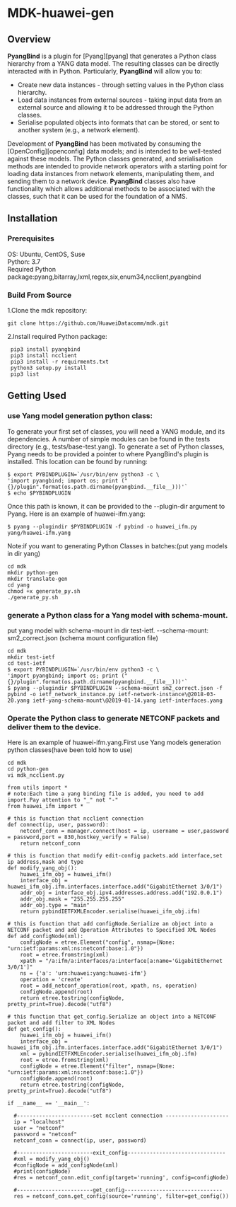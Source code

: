 # **MDK-huawei-gen**

## **Overview**

**PyangBind** is a plugin for [Pyang][pyang] that generates a Python class hierarchy from a YANG data model. The resulting classes can be directly interacted with in Python. Particularly, **PyangBind** will allow you to:

 * Create new data instances - through setting values in the Python class hierarchy.
 * Load data instances from external sources - taking input data from an external source and allowing it to be addressed through the Python classes.
 * Serialise populated objects into formats that can be stored, or sent to another system (e.g., a network element).

Development of **PyangBind** has been motivated by consuming the  [OpenConfig][openconfig] data models; and is intended to be well-tested against these models. The Python classes generated, and serialisation methods are intended to provide network operators with a starting point for loading data instances from network elements, manipulating them, and sending them to a network device. **PyangBind** classes also have functionality which allows additional methods to be associated with the classes, such that it can be used for the foundation of a NMS.

## **Installation**
### **Prerequisites**

OS: Ubuntu, CentOS, Suse  
Python: 3.7  
Required Python package:pyang,bitarray,lxml,regex,six,enum34,ncclient,pyangbind

### Build From Source  

1.Clone the mdk repository:
 ```
 git clone https://github.com/HuaweiDatacomm/mdk.git
 ```
2.Install required Python package:
```
 pip3 install pyangbind
 pip3 install ncclient
 pip3 install -r requirments.txt
 python3 setup.py install
 pip3 list
```

## Getting Used

### use Yang model generation python class:
To generate your first set of classes, you will need a YANG module, and its dependencies. A number of simple modules can be found in the tests directory (e.g., tests/base-test.yang).
To generate a set of Python classes, Pyang needs to be provided a pointer to where PyangBind's plugin is installed. This location can be found by running:

```
$ export PYBINDPLUGIN=`/usr/bin/env python3 -c \
'import pyangbind; import os; print ("{}/plugin".format(os.path.dirname(pyangbind.__file__)))'`
$ echo $PYBINDPLUGIN
```
Once this path is known, it can be provided to the --plugin-dir argument to Pyang. Here is an example of huawei-ifm.yang:
```
$ pyang --plugindir $PYBINDPLUGIN -f pybind -o huawei_ifm.py yang/huawei-ifm.yang
```
Note:if you want to generating Python Classes in batches:(put yang models in dir yang)
```
cd mdk
mkdir python-gen
mkdir translate-gen
cd yang
chmod +x generate_py.sh
./generate_py.sh
```
### generate a Python class for a Yang model with schema-mount.
put yang model with schema-mount in dir test-ietf.	--schema-mount: sm2_correct.json (schema mount configuration file)

```
cd mdk
mkdir test-ietf
cd test-ietf
$ export PYBINDPLUGIN=`/usr/bin/env python3 -c \
'import pyangbind; import os; print ("{}/plugin".format(os.path.dirname(pyangbind.__file__)))'`
$ pyang --plugindir $PYBINDPLUGIN --schema-mount sm2_correct.json -f pybind -o ietf_network_instance.py ietf-network-instance\@2018-03-20.yang ietf-yang-schema-mount\@2019-01-14.yang ietf-interfaces.yang
```

### Operate the Python class to generate NETCONF packets and deliver them to the device.
Here is an example of huawei-ifm.yang.First use Yang models generation python classes(have been told how to use) 

```
cd mdk
cd python-gen
vi mdk_ncclient.py
```

```
from utils import *
# note:Each time a yang binding file is added, you need to add import.Pay attention to "_" not "-"
from huawei_ifm import *

# this is function that ncclient connection
def connect(ip, user, password):
    netconf_conn = manager.connect(host = ip, username = user,password = password,port = 830,hostkey_verify = False)
    return netconf_conn

# this is function that modify edit-config packets.add interface,set ip address,mask and type
def modify_yang_obj():
    huawei_ifm_obj = huawei_ifm()
    interface_obj = huawei_ifm_obj.ifm.interfaces.interface.add("GigabitEthernet 3/0/1")
    addr_obj = interface_obj.ipv4.addresses.address.add("192.0.0.1")
    addr_obj.mask = "255.255.255.255"
    addr_obj.type = "main"
    return pybindIETFXMLEncoder.serialise(huawei_ifm_obj.ifm)

# this is function that add configNode.Serialize an object into a NETCONF packet and add Operation Attributes to Specified XML Nodes
def add_configNode(xml):
    configNode = etree.Element("config", nsmap={None: "urn:ietf:params:xml:ns:netconf:base:1.0"})
    root = etree.fromstring(xml)
    xpath = "/a:ifm/a:interfaces/a:interface[a:name='GigabitEthernet 3/0/1']"
    ns = {'a': 'urn:huawei:yang:huawei-ifm'}
    operation = 'create'
    root = add_netconf_operation(root, xpath, ns, operation)
    configNode.append(root)
    return etree.tostring(configNode, pretty_print=True).decode("utf8")

# this function that get_config.Serialize an object into a NETCONF packet and add filter to XML Nodes
def get_config():
    huawei_ifm_obj = huawei_ifm()
    interface_obj = huawei_ifm_obj.ifm.interfaces.interface.add("GigabitEthernet 3/0/1")
    xml = pybindIETFXMLEncoder.serialise(huawei_ifm_obj.ifm)
    root = etree.fromstring(xml)
    configNode = etree.Element("filter", nsmap={None: "urn:ietf:params:xml:ns:netconf:base:1.0"})
    configNode.append(root)
    return etree.tostring(configNode, pretty_print=True).decode("utf8")

if __name__ == '__main__':

  #------------------------set ncclent connection --------------------
  ip = "localhost"
  user = "netconf"
  password = "netconf"
  netconf_conn = connect(ip, user, password)

  #------------------------exit_config-------------------------------
  #xml = modify_yang_obj()
  #configNode = add_configNode(xml)
  #print(configNode)
  #res = netconf_conn.edit_config(target='running', config=configNode)

  #------------------------get_config-------------------------------
  res = netconf_conn.get_config(source='running', filter=get_config())
```




